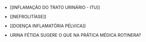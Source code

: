 - [[INFLAMAÇÃO DO TRATO URINÁRIO - ITU]]
- [[NEFROLITÍASE]]
- [[DOENÇA INFLAMATÓRIA PÉLVICA]]

- URINA FÉTIDA SUGERE O QUE NA PRÁTICA MÉDICA ROTINERA?